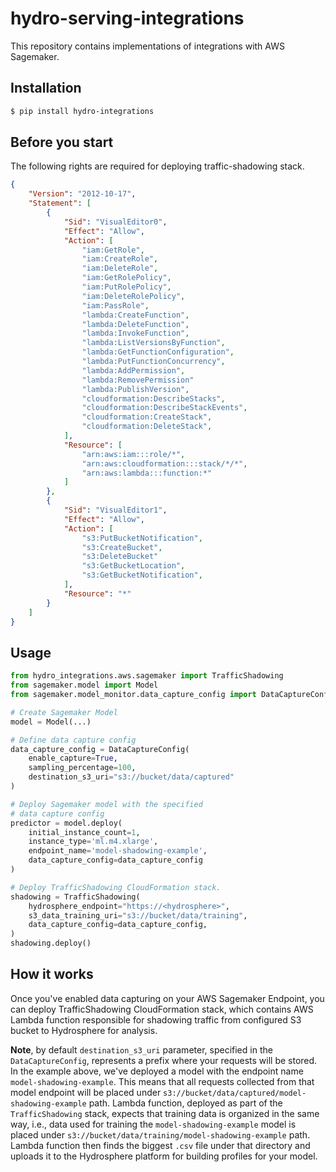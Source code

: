 # hydro-serving-integrations

This repository contains implementations of integrations with AWS Sagemaker.

## Installation 

```sh
$ pip install hydro-integrations
```

## Before you start

The following rights are required for deploying traffic-shadowing stack.

```json
{
    "Version": "2012-10-17",
    "Statement": [
        {
            "Sid": "VisualEditor0",
            "Effect": "Allow",
            "Action": [
                "iam:GetRole",
                "iam:CreateRole",
                "iam:DeleteRole",
                "iam:GetRolePolicy",
                "iam:PutRolePolicy",
                "iam:DeleteRolePolicy",
                "iam:PassRole",
                "lambda:CreateFunction",
                "lambda:DeleteFunction",
                "lambda:InvokeFunction",
                "lambda:ListVersionsByFunction",
                "lambda:GetFunctionConfiguration",
                "lambda:PutFunctionConcurrency",
                "lambda:AddPermission",
                "lambda:RemovePermission"
                "lambda:PublishVersion",
                "cloudformation:DescribeStacks",
                "cloudformation:DescribeStackEvents",
                "cloudformation:CreateStack",
                "cloudformation:DeleteStack",
            ],
            "Resource": [
                "arn:aws:iam:::role/*",
                "arn:aws:cloudformation:::stack/*/*",
                "arn:aws:lambda:::function:*"
            ]
        },
        {
            "Sid": "VisualEditor1",
            "Effect": "Allow",
            "Action": [
                "s3:PutBucketNotification",
                "s3:CreateBucket",
                "s3:DeleteBucket"
                "s3:GetBucketLocation",
                "s3:GetBucketNotification",
            ],
            "Resource": "*"
        }
    ]
}
```

## Usage

```python
from hydro_integrations.aws.sagemaker import TrafficShadowing
from sagemaker.model import Model
from sagemaker.model_monitor.data_capture_config import DataCaptureConfig

# Create Sagemaker Model 
model = Model(...)

# Define data capture config
data_capture_config = DataCaptureConfig(
    enable_capture=True,
    sampling_percentage=100,
    destination_s3_uri="s3://bucket/data/captured"
)

# Deploy Sagemaker model with the specified 
# data capture config
predictor = model.deploy(
    initial_instance_count=1,
    instance_type='ml.m4.xlarge',
    endpoint_name='model-shadowing-example',
    data_capture_config=data_capture_config
)

# Deploy TrafficShadowing CloudFormation stack. 
shadowing = TrafficShadowing(
    hydrosphere_endpoint="https://<hydrosphere>", 
    s3_data_training_uri="s3://bucket/data/training",
    data_capture_config=data_capture_config,
)
shadowing.deploy()
```

## How it works

Once you've enabled data capturing on your AWS Sagemaker Endpoint, you can deploy TrafficShadowing CloudFormation stack, which contains AWS Lambda function responsible for shadowing traffic from configured S3 bucket to Hydrosphere for analysis.

**Note**, by default `destination_s3_uri` parameter, specified in the `DataCaptureConfig`, represents a prefix where your requests will be stored. In the example above, we've deployed a model with the endpoint name `model-shadowing-example`. This means that all requests collected from that model endpoint will be placed under `s3://bucket/data/captured/model-shadowing-example` path. Lambda function, deployed as part of the `TrafficShadowing` stack, expects that training data is organized in the same way, i.e., data used for training the `model-shadowing-example` model is placed under `s3://bucket/data/training/model-shadowing-example` path. Lambda function then finds the biggest `.csv` file under that directory and uploads it to the Hydrosphere platform for building profiles for your model.
